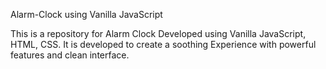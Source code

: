 Alarm-Clock using Vanilla JavaScript


This is a repository for Alarm Clock Developed using Vanilla JavaScript, HTML, CSS.
It is developed to create a soothing Experience with powerful features and clean interface.


